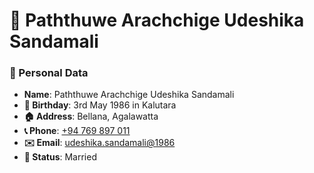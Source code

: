 # 🌟 Paththuwe Arachchige Udeshika Sandamali

### 👤 Personal Data
- **Name**: Paththuwe Arachchige Udeshika Sandamali
- **🎂 Birthday**: 3rd May 1986 in Kalutara
- **🏠 Address**: Bellana, Agalawatta
- **📞 Phone**: [+94 769 897 011](tel:+94769897011)
- **✉️ Email**: [udeshika.sandamali@1986](mailto:udeshika.sandamali@1986)
- **💍 Status**: Married
